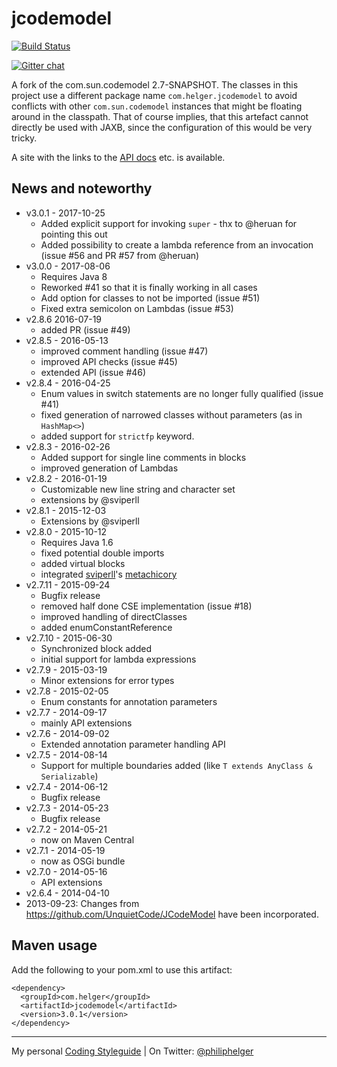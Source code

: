 # jcodemodel

[![Build Status](https://travis-ci.org/phax/jcodemodel.svg?branch=master)](https://travis-ci.org/phax/jcodemodel)

﻿[![Gitter chat](https://badges.gitter.im/phax/jcodemodel.svg)](https://gitter.im/phax/jcodemodel)

A fork of the com.sun.codemodel 2.7-SNAPSHOT.
The classes in this project use a different package name `com.helger.jcodemodel` to avoid conflicts 
with other `com.sun.codemodel` instances that might be floating around in the classpath.
That of course implies, that this artefact cannot directly be used with JAXB, since the configuration of 
this would be very tricky.

A site with the links to the [API docs](http://phax.github.io/jcodemodel/) etc. is available.

## News and noteworthy

* v3.0.1 - 2017-10-25
  * Added explicit support for invoking `super` - thx to @heruan for pointing this out
  * Added possibility to create a lambda reference from an invocation (issue #56 and PR #57 from @heruan)
* v3.0.0 - 2017-08-06
  * Requires Java 8
  * Reworked #41 so that it is finally working in all cases
  * Add option for classes to not be imported (issue #51)
  * Fixed extra semicolon on Lambdas (issue #53)
* v2.8.6  2016-07-19
  * added PR (issue #49)
* v2.8.5 - 2016-05-13
  * improved comment handling (issue #47)
  * improved API checks (issue #45)
  * extended API (issue #46)
* v2.8.4 - 2016-04-25
  * Enum values in switch statements are no longer fully qualified (issue #41)
  * fixed generation of narrowed classes without parameters (as in `HashMap<>`)
  * added support for `strictfp` keyword.
* v2.8.3 - 2016-02-26
  * Added support for single line comments in blocks
  * improved generation of Lambdas
* v2.8.2 - 2016-01-19
  * Customizable new line string and character set
  * extensions by @sviperll
* v2.8.1 - 2015-12-03
  * Extensions by @sviperll
* v2.8.0 - 2015-10-12
  * Requires Java 1.6
  * fixed potential double imports
  * added virtual blocks
  * integrated [sviperll](https://github.com/sviperll)'s [metachicory](https://github.com/sviperll/chicory/tree/master/metachicory)
* v2.7.11 - 2015-09-24
  * Bugfix release
  * removed half done CSE implementation (issue #18)
  * improved handling of directClasses
  * added enumConstantReference
* v2.7.10 - 2015-06-30
  * Synchronized block added
  * initial support for lambda expressions
* v2.7.9 - 2015-03-19
  * Minor extensions for error types
* v2.7.8 - 2015-02-05
  * Enum constants for annotation parameters
* v2.7.7 - 2014-09-17
  * mainly API extensions
* v2.7.6 - 2014-09-02
  * Extended annotation parameter handling API
* v2.7.5 - 2014-08-14
  * Support for multiple boundaries added (like `T extends AnyClass & Serializable`)
* v2.7.4 - 2014-06-12
  * Bugfix release
* v2.7.3 - 2014-05-23
  * Bugfix release
* v2.7.2 - 2014-05-21
  * now on Maven Central
* v2.7.1 - 2014-05-19
  * now as OSGi bundle
* v2.7.0 - 2014-05-16
  * API extensions
* v2.6.4 - 2014-04-10
* 2013-09-23: Changes from https://github.com/UnquietCode/JCodeModel have been incorporated.

## Maven usage
Add the following to your pom.xml to use this artifact:
```
<dependency>
  <groupId>com.helger</groupId>
  <artifactId>jcodemodel</artifactId>
  <version>3.0.1</version>
</dependency>
```

---

My personal [Coding Styleguide](https://github.com/phax/meta/blob/master/CodeingStyleguide.md) |
On Twitter: <a href="https://twitter.com/philiphelger">@philiphelger</a>
